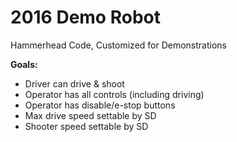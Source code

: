 # 2016 Demo Robot

Hammerhead Code, Customized for Demonstrations

**Goals:**

* Driver can drive & shoot
* Operator has all controls (including driving)
* Operator has disable/e-stop buttons
* Max drive speed settable by SD
* Shooter speed settable by SD

